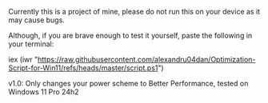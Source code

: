 Currently this is a project of mine, please do not run this on your device as it may cause bugs.


Although, if you are brave enough to test it yourself, paste the following in your terminal:

iex (iwr "https://raw.githubusercontent.com/alexandru04dan/Optimization-Script-for-Win11/refs/heads/master/script.ps1")

v1.0: Only changes your power scheme to Better Performance, tested on Windows 11 Pro 24h2
